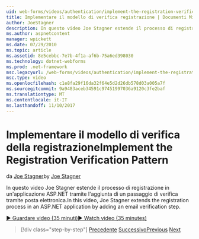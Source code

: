 ```yaml
---
uid: web-forms/videos/authentication/implement-the-registration-verification-pattern
title: Implementare il modello di verifica registrazione | Documenti Microsoft
author: JoeStagner
description: In questo video Joe Stagner estende il processo di registrazione in un'applicazione ASP.NET tramite l'aggiunta di un passaggio di verifica tramite posta elettronica.
ms.author: aspnetcontent
manager: wpickett
ms.date: 07/29/2010
ms.topic: article
ms.assetid: 8e5cebbc-7e7b-4f1a-af6b-75a6ed398030
ms.technology: dotnet-webforms
ms.prod: .net-framework
msc.legacyurl: /web-forms/videos/authentication/implement-the-registration-verification-pattern
msc.type: video
ms.openlocfilehash: c1e8fa29f16da32f64e5d2d26db578d03a005a7f
ms.sourcegitcommit: 9a9483aceb34591c97451997036a9120c3fe2baf
ms.translationtype: MT
ms.contentlocale: it-IT
ms.lasthandoff: 11/10/2017
---
```

<a name="implement-the-registration-verification-pattern"></a><span data-ttu-id="042d1-103">Implementare il modello di verifica della registrazione</span><span class="sxs-lookup"><span data-stu-id="042d1-103">Implement the Registration Verification Pattern</span></span>
====================
<span data-ttu-id="042d1-104">da [Joe Stagner](https://github.com/JoeStagner)</span><span class="sxs-lookup"><span data-stu-id="042d1-104">by [Joe Stagner](https://github.com/JoeStagner)</span></span>

<span data-ttu-id="042d1-105">In questo video Joe Stagner estende il processo di registrazione in un'applicazione ASP.NET tramite l'aggiunta di un passaggio di verifica tramite posta elettronica.</span><span class="sxs-lookup"><span data-stu-id="042d1-105">In this video, Joe Stagner extends the registration process in an ASP.NET application by adding an email verification step.</span></span>

[<span data-ttu-id="042d1-106">&#9654; Guardare video (35 minuti)</span><span class="sxs-lookup"><span data-stu-id="042d1-106">&#9654; Watch video (35 minutes)</span></span>](https://channel9.msdn.com/Blogs/ASP-NET-Site-Videos/implement-the-registration-verification-pattern)

>[!div class="step-by-step"]
<span data-ttu-id="042d1-107">[Precedente](logging-users-into-your-membership-system.md)
[Successivo](simple-web-service-authentication.md)</span><span class="sxs-lookup"><span data-stu-id="042d1-107">[Previous](logging-users-into-your-membership-system.md)
[Next](simple-web-service-authentication.md)</span></span>
